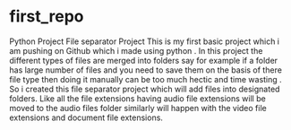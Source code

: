 # first_repo
Python Project 
File separator Project
This is my first basic project which i am pushing on Github which i made using python .
In this project the different types of files are merged into folders say for example if a folder has large number of files and you need to save them on the basis of there file type then doing it manually can be too much hectic and time wasting .
So i created this file separator project which will add files into designated folders.
Like all the file extensions having audio file extensions will be moved to the audio files folder similarly will happen with the video file extensions and document file extensions.
